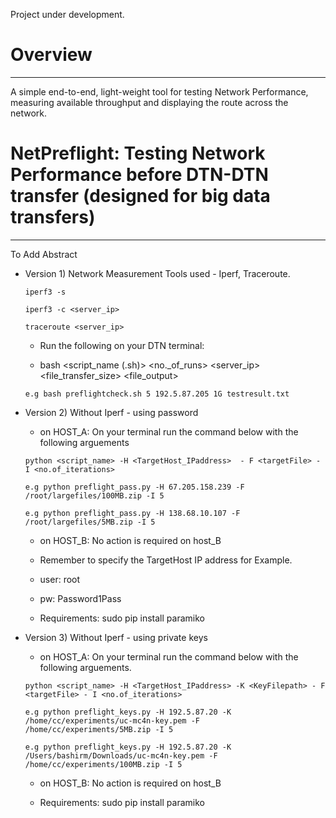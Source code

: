 Project under development.


# Overview
---------
A simple end-to-end, light-weight tool for testing Network Performance, measuring available throughput and displaying the route across the network.

# NetPreflight: Testing Network Performance before DTN-DTN transfer (designed for big data transfers)
------------------------------------------------------------------------------

To Add Abstract

* Version 1) Network Measurement Tools used - Iperf, Traceroute.

  ```iperf3 -s ```
  
  ```iperf3 -c <server_ip>```
  
  ```traceroute <server_ip>```

    * Run the following on your DTN terminal:

    * bash <script_name (.sh)> <no._of_runs> <server_ip> <file_transfer_size> <file_output>


  ```e.g bash preflightcheck.sh 5 192.5.87.205 1G testresult.txt```
  

* Version 2) Without Iperf - using password

    * on HOST_A: On your terminal run the command below with the following arguements  

    ```python <script_name> -H <TargetHost_IPaddress>  - F <targetFile> - I <no.of_iterations>```      
                                                                                          
                                                                                        
    ```e.g python preflight_pass.py -H 67.205.158.239 -F /root/largefiles/100MB.zip -I 5```
    
    ```e.g python preflight_pass.py -H 138.68.10.107 -F /root/largefiles/5MB.zip -I 5```
     
    * on HOST_B: No action is required on host_B
   
    * Remember to specify the TargetHost IP address for Example.     

    * user: root  

    * pw: Password1Pass   

    * Requirements: sudo pip install paramiko
     
     
* Version 3) Without Iperf - using private keys

    * on HOST_A: On your terminal run the command below with the following arguements.        
                                                                                        
    ```python <script_name> -H <TargetHost_IPaddress> -K <KeyFilepath> - F <targetFile> - I <no.of_iterations>``` 
                                                                                        
    ```e.g python preflight_keys.py -H 192.5.87.20 -K /home/cc/experiments/uc-mc4n-key.pem -F /home/cc/experiments/5MB.zip -I 5```
     
    ```e.g python preflight_keys.py -H 192.5.87.20 -K /Users/bashirm/Downloads/uc-mc4n-key.pem -F /home/cc/experiments/100MB.zip -I 5 ```
     
    * on HOST_B: No action is required on host_B
     
    * Requirements: sudo pip install paramiko

    
